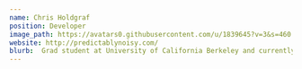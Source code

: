 ```yaml
---
name: Chris Holdgraf
position: Developer
image_path: https://avatars0.githubusercontent.com/u/1839645?v=3&s=460
website: http://predictablynoisy.com/
blurb:  Grad student at University of California Berkeley and currently specializes in continuous encoding models.
---
```

